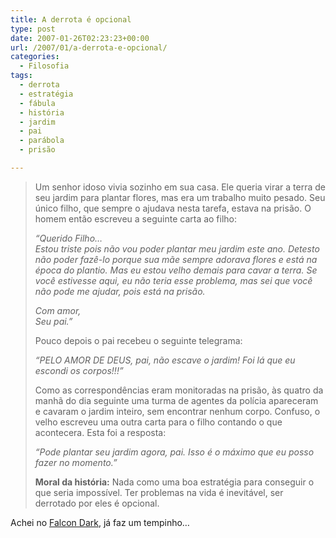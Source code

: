 ```yaml
---
title: A derrota é opcional
type: post
date: 2007-01-26T02:23:23+00:00
url: /2007/01/a-derrota-e-opcional/
categories:
  - Filosofia
tags:
  - derrota
  - estratégia
  - fábula
  - história
  - jardim
  - pai
  - parábola
  - prisão

---
```

> Um senhor idoso vivia sozinho em sua casa. Ele queria virar a terra de seu jardim para plantar flores, mas era um trabalho muito pesado. Seu único filho, que sempre o ajudava nesta tarefa, estava na prisão. O homem então escreveu a seguinte carta ao filho:
>
> _“Querido Filho…  
> Estou triste pois não vou poder plantar meu jardim este ano. Detesto não poder fazê-lo porque sua mãe sempre adorava flores e está na época do plantio. Mas eu estou velho demais para cavar a terra. Se você estivesse aqui, eu não teria esse problema, mas sei que você não pode me ajudar, pois está na prisão._
>
> _Com amor,  
> Seu pai.”_
>
> Pouco depois o pai recebeu o seguinte telegrama:
>
> _“PELO AMOR DE DEUS, pai, não escave o jardim! Foi lá que eu escondi os corpos!!!”_
>
> Como as correspondências eram monitoradas na prisão, às quatro da manhã do dia seguinte uma turma de agentes da polícia apareceram e cavaram o jardim inteiro, sem encontrar nenhum corpo. Confuso, o velho escreveu uma outra carta para o filho contando o que acontecera. Esta foi a resposta:
>
> _“Pode plantar seu jardim agora, pai. Isso é o máximo que eu posso fazer no momento.”_
>
> **Moral da história:** Nada como uma boa estratégia para conseguir o que seria impossível. Ter problemas na vida é inevitável, ser derrotado por eles é opcional.</blockquote>
>
> Achei no [Falcon Dark][1], já faz um tempinho…

 [1]: http://falcon-dark.blogspot.com/2006/11/estratgia-tudo.html

